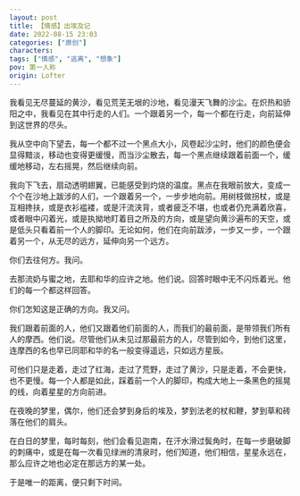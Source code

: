 ```yaml
---
layout: post
title: 【情感】出埃及记
date: 2022-08-15 23:03
categories: ["原创"]
characters: 
tags: ["情感", "逃离", "想象"]
pov: 第一人称
origin: Lofter
---
```


我看见无尽蔓延的黄沙，看见荒芜无垠的沙地，看见漫天飞舞的沙尘。在炽热和骄阳之中，我看见在其中行走的人们。一个跟着另一个，每一个都在行走，向前延伸到这世界的尽头。

我从空中向下望去，每一个都不过一个黑点大小，风卷起沙尘时，他们的颜色便会显得黯淡，移动也变得更缓慢，而当沙尘散去，每一个黑点继续跟着前面一个，缓缓地移动，左右摇晃，然后继续向前。

我向下飞去，扇动透明翅翼，已能感受到灼烧的温度。黑点在我眼前放大，变成一个个在沙地上跋涉的人们，一个跟着另一个，一步步地向前。用树枝做拐杖，或是互相搀扶，或是衣衫褴褛，或是汗流浃背，或者疲乏不堪，也或者仍充满着欣喜，或者眼中闪着光，或是执拗地盯着目之所及的方向，或是望向黄沙遍布的天空，或是低头只看着前一个人的脚印。无论如何，他们在向前跋涉，一步又一步，一个跟着另一个，从无尽的远方，延伸向另一个远方。

你们去往何方。我问。

去那流奶与蜜之地，去耶和华的应许之地。他们说。回答时眼中无不闪烁着光。他们的每一个都这样回答。

你们怎知这是正确的方向。我又问。

我们跟着前面的人，他们又跟着他们前面的人，而我们的最前面，是带领我们所有人的摩西。他们说。尽管他们从未见过那最前方的人，尽管到如今，到他们这里，连摩西的名也早已同耶和华的名一般变得遥远，只如远方星辰。

可他们只是走着，走过了红海，走过了荒野，走过了黄沙，只是走着，不会更快，也不更慢。每一个人都是如此，踩着前一个人的脚印，构成大地上一条黑色的摇晃的线，向着星星的方向前进。

在夜晚的梦里，偶尔，他们还会梦到身后的埃及，梦到法老的杖和鞭，梦到草和砖落在他们的肩头。

在白日的梦里，每时每刻，他们会看见迦南，在汗水滑过鬓角时，在每一步磨破脚的刺痛中，或是在每一次看见绿洲的清泉时，他们知道，他们相信，星星永远在，那么应许之地也必定在那远方的某一处。

于是唯一的距离，便只剩下时间。

